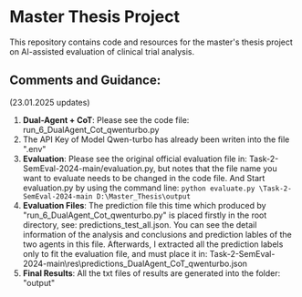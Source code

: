 # Master Thesis Project
This repository contains code and resources for the master's thesis project on AI-assisted evaluation of clinical trial analysis.

## Comments and Guidance:
(23.01.2025 updates)
1. **Dual-Agent + CoT**: Please see the code file: run_6_DualAgent_Cot_qwenturbo.py
2. The API Key of Model Qwen-turbo has already been writen into the file ".env"
3. **Evaluation**: Please see the original official evaluation file in: Task-2-SemEval-2024-main/evaluation.py, but notes that the file name you want to evaluate needs to be changed in the code file. And Start evaluation.py by using the command line: `python evaluate.py \Task-2-SemEval-2024-main D:\Master_Thesis\output`
4. **Evaluation Files**: The prediction file this time which produced by "run_6_DualAgent_Cot_qwenturbo.py" is placed firstly in the root directory, see: predictions_test_all.json. You can see the detail information of the analysis and conclusions and prediction lables of the two agents in this file. Afterwards, I extracted all the prediction labels only to fit the evaluation file, and must place it in: Task-2-SemEval-2024-main\res\predictions_DualAgent_CoT_qwenturbo.json
5. **Final Results**: All the txt files of results are generated into the folder: "output"
